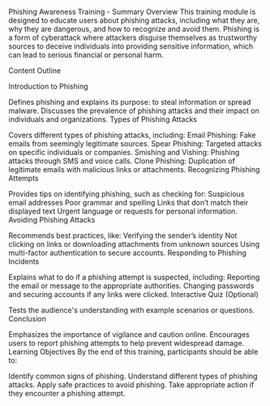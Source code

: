 Phishing Awareness Training - Summary
Overview
This training module is designed to educate users about phishing attacks, including what they are, why they are dangerous, and how to recognize and avoid them. Phishing is a form of cyberattack where attackers disguise themselves as trustworthy sources to deceive individuals into providing sensitive information, which can lead to serious financial or personal harm.

Content Outline

Introduction to Phishing

Defines phishing and explains its purpose: to steal information or spread malware.
Discusses the prevalence of phishing attacks and their impact on individuals and organizations.
Types of Phishing Attacks

Covers different types of phishing attacks, including:
Email Phishing: Fake emails from seemingly legitimate sources.
Spear Phishing: Targeted attacks on specific individuals or companies.
Smishing and Vishing: Phishing attacks through SMS and voice calls.
Clone Phishing: Duplication of legitimate emails with malicious links or attachments.
Recognizing Phishing Attempts

Provides tips on identifying phishing, such as checking for:
Suspicious email addresses
Poor grammar and spelling
Links that don’t match their displayed text
Urgent language or requests for personal information.
Avoiding Phishing Attacks

Recommends best practices, like:
Verifying the sender’s identity
Not clicking on links or downloading attachments from unknown sources
Using multi-factor authentication to secure accounts.
Responding to Phishing Incidents

Explains what to do if a phishing attempt is suspected, including:
Reporting the email or message to the appropriate authorities.
Changing passwords and securing accounts if any links were clicked.
Interactive Quiz (Optional)

Tests the audience's understanding with example scenarios or questions.
Conclusion

Emphasizes the importance of vigilance and caution online.
Encourages users to report phishing attempts to help prevent widespread damage.
Learning Objectives
By the end of this training, participants should be able to:

Identify common signs of phishing.
Understand different types of phishing attacks.
Apply safe practices to avoid phishing.
Take appropriate action if they encounter a phishing attempt.

